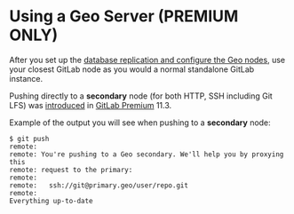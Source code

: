 [//]: # (Please update EE::GitLab::GeoGitAccess::GEO_SERVER_DOCS_URL if this file is moved)

# Using a Geo Server **(PREMIUM ONLY)**

After you set up the [database replication and configure the Geo nodes](index.md#setup-instructions), use your closest GitLab node as you would a normal standalone GitLab instance.

Pushing directly to a **secondary** node (for both HTTP, SSH including Git LFS) was [introduced](https://about.gitlab.com/releases/2018/09/22/gitlab-11-3-released/) in [GitLab Premium](https://about.gitlab.com/pricing/#self-managed) 11.3.

Example of the output you will see when pushing to a **secondary** node:

```shell
$ git push
remote:
remote: You're pushing to a Geo secondary. We'll help you by proxying this
remote: request to the primary:
remote:
remote:   ssh://git@primary.geo/user/repo.git
remote:
Everything up-to-date
```
